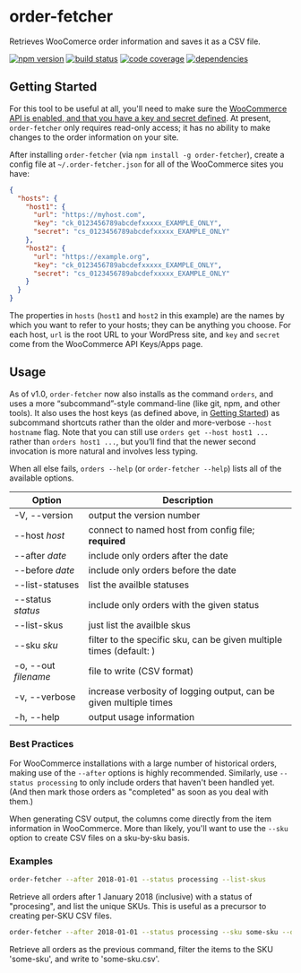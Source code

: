 # order-fetcher

Retrieves WooComerce order information and saves it as a CSV file.

[![npm version](https://img.shields.io/npm/v/order-fetcher.svg)](https://www.npmjs.com/packages/order-fetcher)
[![build status](https://img.shields.io/travis/JaredReisinger/order-fetcher/master.svg)](https://travis-ci.org/JaredReisinger/order-fetcher)
[![code coverage](https://img.shields.io/codecov/c/github/JaredReisinger/order-fetcher.svg)](https://codecov.io/github/JaredReisinger/order-fetcher)
[![dependencies](https://img.shields.io/david/JaredReisinger/order-fetcher.svg)](https://david-dm.org/JaredReisinger/order-fetcher)

## Getting Started

For this tool to be useful at all, you'll need to make sure the [WooCommerce API is enabled, and that you have a key and secret defined](https://docs.woocommerce.com/document/woocommerce-rest-api/). At present, `order-fetcher` only requires read-only access; it has no ability to make changes to the order information on your site.

After installing `order-fetcher` (via `npm install -g order-fetcher`), create a config file at `~/.order-fetcher.json` for all of the WooCommerce sites you have:

```json
{
  "hosts": {
    "host1": {
      "url": "https://myhost.com",
      "key": "ck_0123456789abcdefxxxxx_EXAMPLE_ONLY",
      "secret": "cs_0123456789abcdefxxxxx_EXAMPLE_ONLY"
    },
    "host2": {
      "url": "https://example.org",
      "key": "ck_0123456789abcdefxxxxx_EXAMPLE_ONLY",
      "secret": "cs_0123456789abcdefxxxxx_EXAMPLE_ONLY"
    }
  }
}
```

The properties in `hosts` (`host1` and `host2` in this example) are the names by which you want to refer to your hosts; they can be anything you choose. For each host, `url` is the root URL to your WordPress site, and `key` and `secret` come from the WooCommerce API Keys/Apps page.

## Usage

As of v1.0, `order-fetcher` now also installs as the command `orders`, and uses a more “subcommand”-style command-line (like git, npm, and other tools). It also uses the host keys (as defined above, in [Getting Started](#getting-started)) as subcommand shortcuts rather than the older and more-verbose `--host hostname` flag. Note that you can still use `orders get --host host1 ...` rather than `orders host1 ...`, but you’ll find that the newer second invocation is more natural and involves less typing.

When all else fails, `orders --help` (or `order-fetcher --help`) lists all of the available options.

| Option               | Description                                                         |
| -------------------- | ------------------------------------------------------------------- |
| -V, --version        | output the version number                                           |
| --host _host_        | connect to named host from config file; **required**                |
| --after _date_       | include only orders after the date                                  |
| --before _date_      | include only orders before the date                                 |
| --list-statuses      | list the availble statuses                                          |
| --status _status_    | include only orders with the given status                           |
| --list-skus          | just list the availble skus                                         |
| --sku _sku_          | filter to the specific sku, can be given multiple times (default: ) |
| -o, --out _filename_ | file to write (CSV format)                                          |
| -v, --verbose        | increase verbosity of logging output, can be given multiple times   |
| -h, --help           | output usage information                                            |

### Best Practices

For WooCommerce installations with a large number of historical orders, making use of the `--after` options is highly recommended. Similarly, use `--status processing` to only include orders that haven't been handled yet. (And then mark those orders as "completed" as soon as you deal with them.)

When generating CSV output, the columns come directly from the item information in WooCommerce. More than likely, you'll want to use the `--sku` option to create CSV files on a sku-by-sku basis.

### Examples

```sh
order-fetcher --after 2018-01-01 --status processing --list-skus
```

Retrieve all orders after 1 January 2018 (inclusive) with a status of "procesing", and list the unique SKUs. This is useful as a precursor to creating per-SKU CSV files.

```sh
order-fetcher --after 2018-01-01 --status processing --sku some-sku --out some-sku.csv
```

Retrieve all orders as the previous command, filter the items to the SKU 'some-sku', and write to 'some-sku.csv'.
